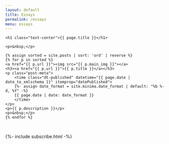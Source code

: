 ```yaml
---
layout: default
title: Essays
permalink: /essays
menu: essays
---
```


<article>
  <div class="wrapper essay essay-list">

    <h1 class="text-center">{{ page.title }}</h1>

    <p>&nbsp;</p>

    {% assign sorted = site.posts | sort: 'ord' | reverse %}
    {% for p in sorted %}
    <a href="{{ p.url }}"><img src="{{ p.main_img }}"></a>
    <h3><a href="{{ p.url }}">{{ p.title }}</a></h3>
    <p class="post-meta">
        <time class="dt-published" datetime="{{ page.date | date_to_xmlschema }}" itemprop="datePublished">
        {%- assign date_format = site.minima.date_format | default: "%b %-d, %Y" -%}
        {{ page.date | date: date_format }}
        </time>
    </p>
    <p>{{ p.description }}</p>
    <p>&nbsp;</p>
    {% endfor %}
  </div>


  <p>&nbsp;</p>
  {%- include subscribe.html -%}
</article>
